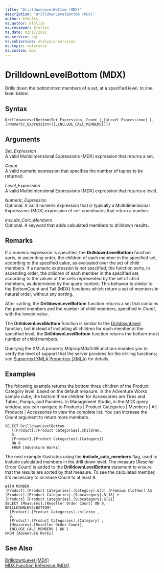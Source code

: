 ```yaml
---
title: "DrilldownLevelBottom (MDX)"
description: "DrilldownLevelBottom (MDX)"
author: kfollis
ms.author: kfollis
ms.reviewer: kfollis
ms.date: 02/17/2022
ms.service: sql
ms.subservice: analysis-services
ms.topic: reference
ms.custom: mdx
---
```

# DrilldownLevelBottom (MDX)


  Drills down the bottommost members of a set, at a specified level, to one level below.  
  
## Syntax  
  
```  
DrilldownLevelBottom(Set_Expression, Count [,[<Level_Expression>] [,[<Numeric_Expression>][,INCLUDE_CALC_MEMBERS]]])  
```  
  
## Arguments  
 *Set_Expression*  
 A valid Multidimensional Expressions (MDX) expression that returns a set.  
  
 *Count*  
 A valid numeric expression that specifies the number of tuples to be returned.  
  
 *Level_Expression*  
 A valid Multidimensional Expressions (MDX) expression that returns a level.  
  
 *Numeric_Expression*  
 Optional. A valid numeric expression that is typically a Multidimensional Expressions (MDX) expression of cell coordinates that return a number.  
  
 *Include_Calc_Members*  
 Optional. A keyword that adds calculated members to drilldown results.  
  
## Remarks  
 If a numeric expression is specified, the **DrilldownLevelBottom** function sorts, in ascending order, the children of each member in the specified set, according to the specified value, as evaluated over the set of child members. If a numeric expression is not specified, the function sorts, in ascending order, the children of each member in the specified set, according to the values of the cells represented by the set of child members, as determined by the query context; This behavior is similar to the BottomCount and Tail (MDX) functions which return a set of members in natural order, without any sorting.  
  
 After sorting, the **DrilldownLevelBottom** function returns a set that contains the parent members and the number of child members, specified in *Count*, with the lowest value.  
  
 The **DrilldownLevelBottom** function is similar to the [DrilldownLevel](../mdx/drilldownlevel-mdx.md) function, but instead of including all children for each member at the specified level, the **DrilldownLevelBottom** function returns the bottom-most number of child members.  
  
 Querying the XMLA property MdpropMdxDrillFunctions enables you to verify the level of support that the server provides for the drilling functions; see [Supported XMLA Properties &#40;XMLA&#41;](/analysis-services/xmla/xml-elements-properties/propertylist-element-supported-xmla-properties) for details.  
  
## Examples  
 The following example returns the bottom three children of the Product Category level, based on the default measure. In the Adventure Works sample cube, the bottom three children for Accessories are Tires and Tubes, Pumps, and Panniers. In Management Studio, in the MDX query window, you can navigate to Products | Product Categories | Members | All Products | Accessories to view the complete list. You can increase the Count argument to return more members.  
  
```  
SELECT DrilldownLevelBottom   
   ([Product].[Product Categories].children,  
   3,  
   [Product].[Product Categories].[Category])  
   ON 0  
   FROM [Adventure Works]  
```  
  
 The next example illustrates using the **include_calc_members** flag, used to include calculated members in the drill down level. The measure [Reseller Order Count] is added to the **DrilldownLevelBottom** statement to ensure that the results are sorted by that measure. To see the calculated member, it's necessary to increase Count to at least 9.  
  
```  
WITH MEMBER   
[Product].[Product Categories].[Category].&[3].[Premium Clothes] AS  
[Product].[Product Categories].[Subcategory].&[18] +  
[Product].[Product Categories].[Subcategory].&[21]  
SELECT [Measures].[Reseller Order Count] ON 0,  
DRILLDOWNLEVELBOTTOM(  
  [Product].[Product Categories].children ,  
  9,  
  [Product].[Product Categories].[Category] ,  
  [Measures].[Reseller Order Count],  
  INCLUDE_CALC_MEMBERS ) ON 1  
FROM [Adventure Works]  
```  
  
## See Also  
 [DrilldownLevel &#40;MDX&#41;](../mdx/drilldownlevel-mdx.md)   
 [MDX Function Reference &#40;MDX&#41;](../mdx/mdx-function-reference-mdx.md)  
  
